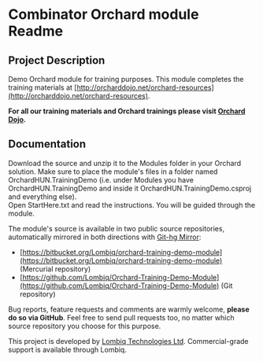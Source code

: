 # Combinator Orchard module Readme



## Project Description

Demo Orchard module for training purposes. This module completes the training materials at [http://orcharddojo.net/orchard-resources](http://orcharddojo.net/orchard-resources).

**For all our training materials and Orchard trainings please visit [Orchard Dojo](http://orcharddojo.net/).**


## Documentation

Download the source and unzip it to the Modules folder in your Orchard solution. Make sure to place the module's files in a folder named OrchardHUN.TrainingDemo (i.e. under Modules you have OrchardHUN.TrainingDemo and inside it OrchardHUN.TrainingDemo.csproj and everything else).  
Open StartHere.txt and read the instructions. You will be guided through the module.

The module's source is available in two public source repositories, automatically mirrored in both directions with [Git-hg Mirror](https://githgmirror.com):

- [https://bitbucket.org/Lombiq/orchard-training-demo-module](https://bitbucket.org/Lombiq/orchard-training-demo-module) (Mercurial repository)
- [https://github.com/Lombiq/Orchard-Training-Demo-Module](https://github.com/Lombiq/Orchard-Training-Demo-Module) (Git repository)

Bug reports, feature requests and comments are warmly welcome, **please do so via GitHub**.
Feel free to send pull requests too, no matter which source repository you choose for this purpose.

This project is developed by [Lombiq Technologies Ltd](http://lombiq.com/). Commercial-grade support is available through Lombiq.